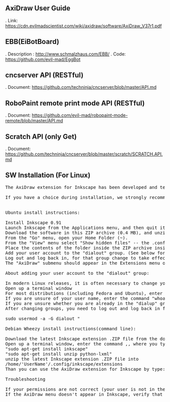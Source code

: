 ## AxiDraw User Guide
 . Link: https://cdn.evilmadscientist.com/wiki/axidraw/software/AxiDraw_V37r1.pdf

## EBB(EiBotBoard)
 . Description : http://www.schmalzhaus.com/EBB/
 . Code: https://github.com/evil-mad/EggBot

## cncserver API (RESTful)
 . Document: https://github.com/techninja/cncserver/blob/master/API.md

## RoboPaint remote print mode API (RESTful)
 . Document: https://github.com/evil-mad/robopaint-mode-remote/blob/master/API.md
 
## Scratch API (only Get)
 . Document: https://github.com/techninja/cncserver/blob/master/scratch/SCRATCH.API.md
 
## SW Installation (For Linux)
<pre>
The AxiDraw extension for Inkscape has been developed and tested extensively under Ubuntu. We expect it to work equally well in most Ubuntu derivatives and other distributions where Inkscape is known to work. However, we do not have the capability to test every distribution.

If you have a choice during installation, we strongly recommend to install the "flatpack" or "PPA" options instead of the "snap" option of Inkscape.


Ubuntu install instructions:

Install Inkscape 0.91
Launch Inkscape from the Applications menu, and then quit it.
Download the software in this ZIP archive (0.4 MB), and unzip it. (Your computer may unzip the archive automatically for you.)
From the "Go" menu, open your Home Folder (~).
From the "View" menu select "Show hidden files" -- the .config folder should be visible.
Place the contents of the folder inside the ZIP archive inside .config/inkscape/extensions/
Add your user account to the "dialout" group. (See below for details.)
Log out and log back in, for that group change to take effect.
The "AxiDraw" submenu should appear in the Extensions menu of Inkscape when you start Inkscape.

About adding your user account to the "dialout" group:

In modern Linux releases, it is often necessary to change your user permissions, to explicitly grant access to the USB port where the AxiDraw is located. This can be done by adding your user group to the "dialout" user group on your system.
Open up a terminal window
For most distributions (including Fedora and Ubuntu), enter the command "sudo usermod -a -G dialout <myUserName>" <return>, replacing the <myUserName> part with the user that is running Inkscape (and without the quotation marks or angle brackets!).
If you are unsure of your user name, enter the command "whoami" <return>, and the computer will happily remind you.
If you are unsure whether you are already in the "dialup" group, enter the command "groups" <return>, and the computer will list the groups that you are in.
After changing groups, you need to log out and log back in for the change to take effect.

sudo usermod -a -G dialout <myUserName>"

Debian Wheezy install instructions(command line):

Download the latest Inkscape extension .ZIP file from the downloads section of the AxiDraw Releases page.
Open up a terminal window, enter the command ,<return>, where you type your user name instead of UserName (And, no quotation marks.):
"sudo apt-get install inkscape"
"sudo apt-get install unzip python-lxml"
unzip the latest Inkscape extension .ZIP file into 
/home/'UserName'/.config/inkscape/extensions
Than you can use the AxiDraw extension for Inkscape by type: "inkscape" <return>

Troubleshooting

If your permissions are not correct (your user is not in the dialout group), you may get consistent "Unable to find an AxiDraw" type error messages.
If the AxiDraw menu doesn't appear in Inkscape, verify that when you've extract the zip file, all the .py files are inside .config/inkscape/extensions/ folder (you might have extracted the entire AxiDraw folder, and .py files might be misplaced)
</pre>
